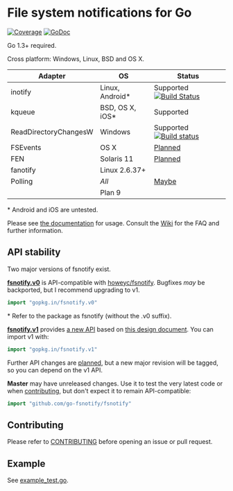 # File system notifications for Go

[![Coverage](http://gocover.io/_badge/github.com/go-fsnotify/fsnotify)](http://gocover.io/github.com/go-fsnotify/fsnotify) [![GoDoc](https://godoc.org/gopkg.in/fsnotify.v1?status.svg)](https://godoc.org/gopkg.in/fsnotify.v1)

Go 1.3+ required.

Cross platform: Windows, Linux, BSD and OS X.

|Adapter   |OS        |Status    |
|----------|----------|----------|
|inotify   |Linux, Android\*|Supported [![Build Status](https://travis-ci.org/go-fsnotify/fsnotify.svg?branch=master)](https://travis-ci.org/go-fsnotify/fsnotify)|
|kqueue    |BSD, OS X, iOS\*|Supported|
|ReadDirectoryChangesW|Windows|Supported [![Build status](https://ci.appveyor.com/api/projects/status/ivwjubaih4r0udeh/branch/master?svg=true)](https://ci.appveyor.com/project/NathanYoungman/fsnotify/branch/master)|
|FSEvents  |OS X          |[Planned](https://github.com/go-fsnotify/fsnotify/issues/11)|
|FEN       |Solaris 11    |[Planned](https://github.com/go-fsnotify/fsnotify/issues/12)|
|fanotify  |Linux 2.6.37+ | |
|Polling   |*All*         |[Maybe](https://github.com/go-fsnotify/fsnotify/issues/9)|
|          |Plan 9        | |

\* Android and iOS are untested.

Please see [the documentation](https://godoc.org/gopkg.in/fsnotify.v1) for usage. Consult the [Wiki](https://github.com/go-fsnotify/fsnotify/wiki) for the FAQ and further information.

## API stability

Two major versions of fsnotify exist. 

**[fsnotify.v0](https://gopkg.in/fsnotify.v0)** is API-compatible with [howeyc/fsnotify](https://godoc.org/github.com/howeyc/fsnotify). Bugfixes *may* be backported, but I recommend upgrading to v1.

```go
import "gopkg.in/fsnotify.v0"
```

\* Refer to the package as fsnotify (without the .v0 suffix).

**[fsnotify.v1](https://gopkg.in/fsnotify.v1)** provides [a new API](https://godoc.org/gopkg.in/fsnotify.v1) based on [this design document](http://goo.gl/MrYxyA). You can import v1 with:

```go
import "gopkg.in/fsnotify.v1"
```

Further API changes are [planned](https://github.com/go-fsnotify/fsnotify/milestones), but a new major revision will be tagged, so you can depend on the v1 API.

**Master** may have unreleased changes. Use it to test the very latest code or when [contributing][], but don't expect it to remain API-compatible:

```go
import "github.com/go-fsnotify/fsnotify"
```

## Contributing

Please refer to [CONTRIBUTING][] before opening an issue or pull request.

## Example

See [example_test.go](https://github.com/go-fsnotify/fsnotify/blob/master/example_test.go).


[contributing]: https://github.com/go-fsnotify/fsnotify/blob/master/CONTRIBUTING.md
